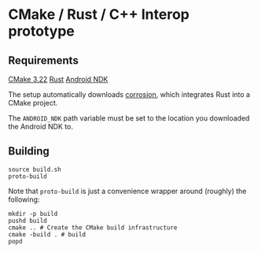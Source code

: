 # CMake / Rust / C++ Interop prototype

## Requirements
[CMake 3.22](https://cmake.org/download/)
[Rust](https://www.rust-lang.org/tools/install)
[Android NDK](https://developer.android.com/ndk/downloads)

The setup automatically downloads [corrosion](https://github.com/corrosion-rs/corrosion/tree/master), which integrates Rust into a CMake project.

The `ANDROID_NDK` path variable must be set to the location you downloaded the Android NDK to.

## Building

```
source build.sh
proto-build
```

Note that `proto-build` is just a convenience wrapper around (roughly) the following:

```
mkdir -p build
pushd build
cmake .. # Create the CMake build infrastructure
cmake -build . # build
popd
```
